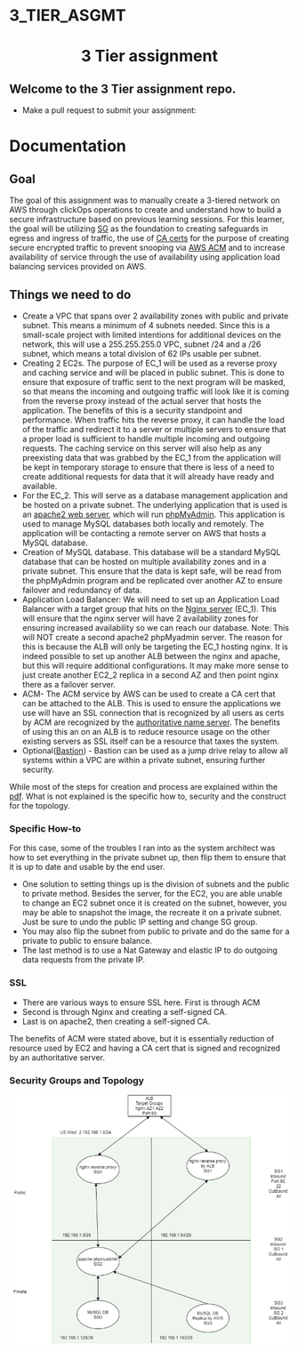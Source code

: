 # 3_TIER_ASGMT
<h1 align=center>3 Tier assignment</h1>

<h2>Welcome to the 3 Tier assignment repo.</h2>  

- Make a pull request to submit your assignment: 


<h1>Documentation</h1>
  
<h2> Goal </h2>

The goal of this assignment was to manually create a 3-tiered network on AWS through clickOps operations to create and understand how to build a secure infrastructure based on previous learning sessions. For this learner, the goal will be utilizing [SG](https://docs.aws.amazon.com/vpc/latest/userguide/VPC_SecurityGroups.html) as the foundation to creating safeguards in egress and ingress of traffic, the use of [CA certs](https://en.wikipedia.org/wiki/Certificate_authority) for the purpose of creating secure encrypted traffic to prevent snooping via [AWS ACM](https://aws.amazon.com/certificate-manager/) and to increase availability of service through the use of availability using application load balancing services provided on AWS.

<h2> Things we need to do </h2>

- Create a VPC that spans over 2 availability zones with public and private subnet. This means a minimum of 4 subnets needed. Since this is a small-scale project with limited intentions for additional devices on the network, this will use a 255.255.255.0 VPC, subnet /24 and a /26 subnet, which means a total division of 62 IPs usable per subnet.
- Creating 2 EC2s. The purpose of EC_1 will be used as a reverse proxy and caching service and will be placed in public subnet. This is done to ensure that exposure of traffic sent to the next program will be masked, so that means the incoming and outgoing traffic will look like it is coming from the reverse proxy instead of the actual server that hosts the application. The benefits of this is a security standpoint and performance. When traffic hits the reverse proxy, it can handle the load of the traffic and redirect it to a server or multiple servers to ensure that a proper load is sufficient to handle multiple incoming and outgoing requests. The caching service on this server will also help as any preexisting data that was grabbed by the EC_1 from the application will be kept in temporary storage to ensure that there is less of a need to create additional requests for data that it will already have ready and available.
- For the EC_2. This will serve as a database management application and be hosted on a private subnet. The underlying application that is used is an [apache2 web server](https://httpd.apache.org/), which will run [phpMyAdmin](https://www.phpmyadmin.net/). This application is used to manage MySQL databases both locally and remotely. The application will be contacting a remote server on AWS that hosts a MySQL database.
- Creation of MySQL database. This database will be a standard MySQL database that can be hosted on multiple availability zones and in a private subnet. This ensure that the data is kept safe, will be read from the phpMyAdmin program and be replicated over another AZ to ensure failover and redundancy of data.
- Application Load Balancer: We will need to set up an Application Load Balancer with a target group that hits on the [Nginx server](https://www.nginx.com/) (EC_1). This will ensure that the nginx server will have 2 availability zones for ensuring increased availability so we can reach our database. Note: This will NOT create a second apache2 phpMyadmin server. The reason for this is because the ALB will only be targeting the EC_1 hosting nginx. It is indeed possible to set up another ALB between the nginx and apache, but this will require additional configurations. It may make more sense to just create another EC2_2 replica in a second AZ and then point nginx there as a failover server.
- ACM- The ACM service by AWS can be used to create a CA cert that can be attached to the ALB. This is used to ensure the applications we use will have an SSL connection that is recognized by all users as certs by ACM are recognized by the [authoritative name server](https://www.cloudflare.com/learning/dns/dns-server-types/). The benefits of using this an on an ALB is to reduce resource usage on the other existing servers as SSL itself can be a resource that taxes the system.
- Optional([Bastion](https://aws.amazon.com/quickstart/architecture/linux-bastion/)) - Bastion can be used as a jump drive relay to allow all systems within a VPC are within a private subnet, ensuring further security.


While most of the steps for creation and process are explained within the [pdf](https://github.com/kawangwong/3_TIER_ASGMT/blob/main/3%20Tier%20assignment.pdf). What is not explained is the specific how to, security and the construct for the topology.

<h3>Specific How-to</h3>

For this case, some of the troubles I ran into as the system architect was how to set everything in the private subnet up, then flip them to ensure that it is up to date and usable by the end user.
- One solution to setting things up is the division of subnets and the public to private method. Besides the server, for the EC2, you are able unable to change an EC2 subnet once it is created on the subnet, however, you may be able to snapshot the image, the recreate it on a private subnet. Just be sure to undo the public IP setting and change SG group.
- You may also flip the subnet from public to private and do the same for a private to public to ensure balance.
- The last method is to use a Nat Gateway and elastic IP to do outgoing data requests from the private IP.

<h3> SSL </h3>

- There are various ways to ensure SSL here. First is through ACM
- Second is through Nginx and creating a self-signed CA.
- Last is on apache2, then creating a self-signed CA.

The benefits of ACM were stated above, but it is essentially reduction of resource used by EC2 and having a CA cert that is signed and recognized by an authoritative server.

<h3>Security Groups and Topology</h3>

![image](https://github.com/kawangwong/3_TIER_ASGMT/blob/main/Untitled%20Diagram.drawio.png)
